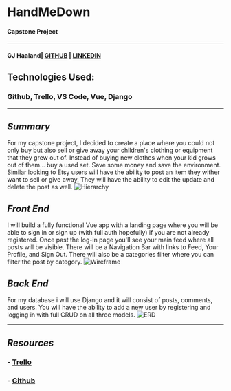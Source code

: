 # **HandMeDown**

#### Capstone Project

---

#### GJ Haaland| [GITHUB](https://github.com/GG-Haaland) | [LINKEDIN](https://www.linkedin.com/in/gj-haaland-b3b131b7/)

## Technologies Used:

### Github, Trello, VS Code, Vue, Django

---

## **_Summary_**

For my capstone project, I decided to create a place where you could not only buy but also sell or give away your children's clothing or equipment that they grew out of. Instead of buying new clothes when your kid grows out of them... buy a used set. Save some money and save the environment. Similar looking to Etsy users will have the ability to post an item they wither want to sell or give away. They will have the ability to edit the update and delete the post as well.
![Hierarchy]()

## **_Front End_**

I will build a fully functional Vue app with a landing page where you will be able to sign in or sign up (with full auth hopefully) if you are not already registered. Once past the log-in page you'll see your main feed where all posts will be visible. There will be a Navigation Bar with links to Feed, Your Profile, and Sign Out. There will also be a categories filter where you can filter the post by category.
![Wireframe]()

## **_Back End_**

For my database i will use Django and it will consist of posts, comments, and users. You will have the ability to add a new user by registering and logging in with full CRUD on all three models.
![ERD]()

---

## **_Resources_**

### - [Trello]()

### - [Github](https://github.com/GG-Haaland/Frontend)


